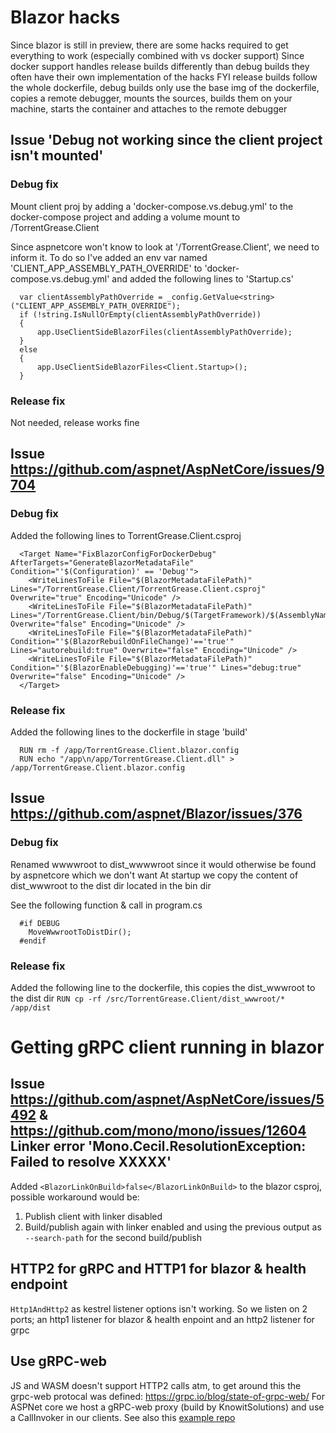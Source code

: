 ﻿# Blazor hacks
Since blazor is still in preview, there are some hacks required to get everything to work (especially combined with vs docker support)
Since docker support handles release builds differently than debug builds they often have their own implementation of the hacks
FYI release builds follow the whole dockerfile, debug builds only use the base img of the dockerfile, copies a remote debugger, mounts the sources, builds them on your machine, starts the container and attaches to the remote debugger

## Issue 'Debug not working since the client project isn't mounted'
### Debug fix
Mount client proj by adding a 'docker-compose.vs.debug.yml' to the docker-compose project and adding a volume mount to /TorrentGrease.Client

Since aspnetcore won't know to look at '/TorrentGrease.Client', we need to inform it. To do so I've added an env var named 'CLIENT_APP_ASSEMBLY_PATH_OVERRIDE' to 'docker-compose.vs.debug.yml' and added the following lines to 'Startup.cs'
```
  var clientAssemblyPathOverride = _config.GetValue<string>("CLIENT_APP_ASSEMBLY_PATH_OVERRIDE");
  if (!string.IsNullOrEmpty(clientAssemblyPathOverride))
  {
      app.UseClientSideBlazorFiles(clientAssemblyPathOverride);
  }
  else
  {
      app.UseClientSideBlazorFiles<Client.Startup>();
  }
```
### Release fix
Not needed, release works fine

## Issue https://github.com/aspnet/AspNetCore/issues/9704
### Debug fix
Added the following lines to TorrentGrease.Client.csproj
```
  <Target Name="FixBlazorConfigForDockerDebug" AfterTargets="GenerateBlazorMetadataFile" Condition="'$(Configuration)' == 'Debug'">
    <WriteLinesToFile File="$(BlazorMetadataFilePath)" Lines="/TorrentGrease.Client/TorrentGrease.Client.csproj" Overwrite="true" Encoding="Unicode" />
    <WriteLinesToFile File="$(BlazorMetadataFilePath)" Lines="/TorrentGrease.Client/bin/Debug/$(TargetFramework)/$(AssemblyName).dll" Overwrite="false" Encoding="Unicode" />
    <WriteLinesToFile File="$(BlazorMetadataFilePath)" Condition="'$(BlazorRebuildOnFileChange)'=='true'" Lines="autorebuild:true" Overwrite="false" Encoding="Unicode" />
    <WriteLinesToFile File="$(BlazorMetadataFilePath)" Condition="'$(BlazorEnableDebugging)'=='true'" Lines="debug:true" Overwrite="false" Encoding="Unicode" />
  </Target>
```

### Release fix
Added the following lines to the dockerfile in stage 'build'
```
  RUN rm -f /app/TorrentGrease.Client.blazor.config
  RUN echo "/app\n/app/TorrentGrease.Client.dll" > /app/TorrentGrease.Client.blazor.config
```

## Issue https://github.com/aspnet/Blazor/issues/376
### Debug fix
Renamed wwwwroot to dist_wwwwroot since it would otherwise be found by aspnetcore which we don't want
At startup we copy the content of dist_wwwroot to the dist dir located in the bin dir

See the following function & call in program.cs
```
  #if DEBUG
    MoveWwwrootToDistDir();
  #endif
```
### Release fix
Added the following line to the dockerfile, this copies the dist_wwwroot to the dist dir
``RUN cp -rf /src/TorrentGrease.Client/dist_wwwroot/* /app/dist``

# Getting gRPC client running in blazor
## Issue https://github.com/aspnet/AspNetCore/issues/5492 & https://github.com/mono/mono/issues/12604 Linker error 'Mono.Cecil.ResolutionException: Failed to resolve XXXXX'
Added `<BlazorLinkOnBuild>false</BlazorLinkOnBuild>` to the blazor csproj, possible workaround would be:
1. Publish client with linker disabled 
1. Build/publish again with linker enabled and using the previous output as `--search-path` for the second build/publish

## HTTP2 for gRPC and HTTP1 for blazor & health endpoint
`Http1AndHttp2` as kestrel listener options isn't working. So we listen on 2 ports; an http1 listener for blazor & health enpoint and an http2 listener for grpc

## Use gRPC-web
JS and WASM doesn't support HTTP2 calls atm, to get around this the grpc-web protocal was defined: https://grpc.io/blog/state-of-grpc-web/
For ASPNet core we host a gRPC-web proxy (build by KnowitSolutions) and use a CallInvoker in our clients. See also this [example repo](https://github.com/Rora/aspnetcore-apis/tree/master/BlazorGrpcCodeFirst)

